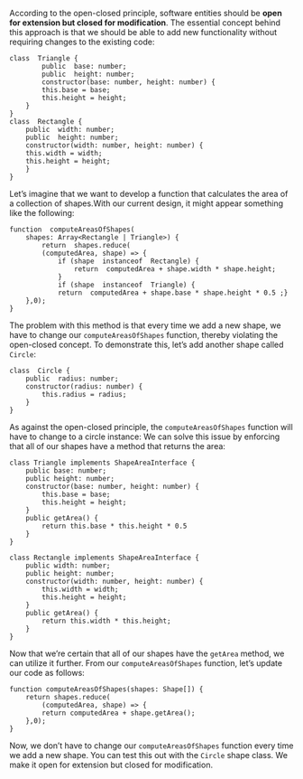 According to the open-closed principle, software entities should be **open for extension but closed for modification**. The essential concept behind this approach is that we should be able to add new functionality without requiring changes to the existing code:

    class  Triangle {
			public  base: number;
			public  height: number;
			constructor(base: number, height: number) {
			this.base = base;
			this.height = height;
		}
	}
	class  Rectangle {
		public  width: number;
		public  height: number;
		constructor(width: number, height: number) {
		this.width = width;
		this.height = height;
		}
	}
Let’s imagine that we want to develop a function that calculates the area of a collection of shapes.With our current design, it might appear something like the following:

    function  computeAreasOfShapes(
		shapes: Array<Rectangle | Triangle>) {
			return  shapes.reduce(
			(computedArea, shape) => {
				if (shape  instanceof  Rectangle) {
					return  computedArea + shape.width * shape.height;
				}
				if (shape  instanceof  Triangle) {
				return  computedArea + shape.base * shape.height * 0.5 ;}
		},0);
	}
The problem with this method is that every time we add a new shape, we have to change our `computeAreasOfShapes` function, thereby violating the open-closed concept. To demonstrate this, let’s add another shape called `Circle`:

    class  Circle {
		public  radius: number;
		constructor(radius: number) {
			this.radius = radius;
		}
	}
As against the open-closed principle, the `computeAreasOfShapes` function will have to change to a circle instance:
We can solve this issue by enforcing that all of our shapes have a method that returns the area:

    class Triangle implements ShapeAreaInterface {
		public base: number;
		public height: number;
		constructor(base: number, height: number) {
			this.base = base;
			this.height = height;
		}
		public getArea() {
			return this.base * this.height * 0.5
		}
	}
	
	class Rectangle implements ShapeAreaInterface {
		public width: number;
		public height: number;
		constructor(width: number, height: number) {
			this.width = width;
			this.height = height;
		}
		public getArea() {
			return this.width * this.height;
		}
	}
Now that we’re certain that all of our shapes have the `getArea` method, we can utilize it further. From our `computeAreasOfShapes` function, let’s update our code as follows:

    function computeAreasOfShapes(shapes: Shape[]) {
		return shapes.reduce(
			(computedArea, shape) => {
			return computedArea + shape.getArea();
		},0);
	}
Now, we don’t have to change our `computeAreasOfShapes` function every time we add a new shape. You can test this out with the `Circle` shape class. We make it open for extension but closed for modification.
